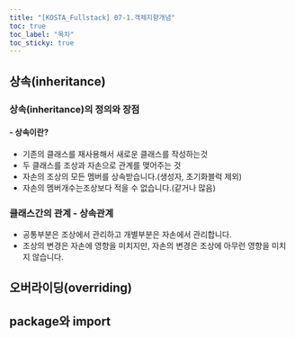 ```yaml
---
title: "[KOSTA_Fullstack] 07-1.객체지향개념"
toc: true
toc_label: "목차"
toc_sticky: true
---
```


## 상속(inheritance)

### 상속(inheritance)의 정의와 장점

#### - 상속이란?

- 기존의 클래스를 재사용해서 새로운 클래스를 작성하는것
- 두 클래스를 조상과 자손으로 관계를 맺어주는 것
- 자손의 조상의 모든 멤버를 상속받습니다.(생성자, 초기화블럭 제외)
- 자손의 멤버개수는조상보다 적을 수 없습니다.(같거나 많음)

### 클래스간의 관계 - 상속관계

- 공통부분은 조상에서 관리하고 개별부분은 자손에서 관리합니다.
- 조상의 변경은 자손에 영향을 미치지만, 자손의 변경은 조상에 아무런 영향을 미치지 않습니다.

## 오버라이딩(overriding)

## package와 import

